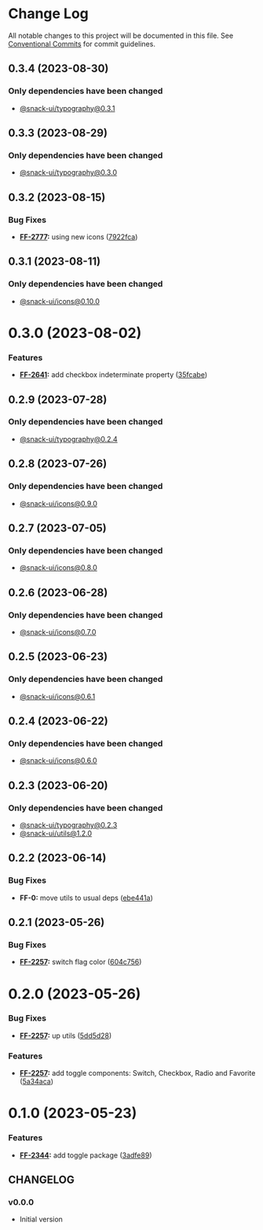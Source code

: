 # Change Log

All notable changes to this project will be documented in this file.
See [Conventional Commits](https://conventionalcommits.org) for commit guidelines.

## 0.3.4 (2023-08-30)

### Only dependencies have been changed
* [@snack-ui/typography@0.3.1](https://git.sbercloud.tech/sbercloud-ui/tokens-design-system/snack-uikit/-/blob/master/packages/typography/CHANGELOG.md)





## 0.3.3 (2023-08-29)

### Only dependencies have been changed
* [@snack-ui/typography@0.3.0](https://git.sbercloud.tech/sbercloud-ui/tokens-design-system/snack-uikit/-/blob/master/packages/typography/CHANGELOG.md)





## 0.3.2 (2023-08-15)


### Bug Fixes

* **[FF-2777](https://jira.sbercloud.tech/browse/FF-2777):** using new icons ([7922fca](https://git.sbercloud.tech/sbercloud-ui/tokens-design-system/snack-uikit/commits/7922fca103293299554fe07d607ca54b3b571e66))





## 0.3.1 (2023-08-11)

### Only dependencies have been changed
* [@snack-ui/icons@0.10.0](https://git.sbercloud.tech/sbercloud-ui/tokens-design-system/snack-uikit/-/blob/master/packages/icons/CHANGELOG.md)





# 0.3.0 (2023-08-02)


### Features

* **[FF-2641](https://jira.sbercloud.tech/browse/FF-2641):** add checkbox indeterminate property ([35fcabe](https://git.sbercloud.tech/sbercloud-ui/tokens-design-system/snack-uikit/commits/35fcabec3c120416509cb33e67c891c511e393cb))





## 0.2.9 (2023-07-28)

### Only dependencies have been changed
* [@snack-ui/typography@0.2.4](https://git.sbercloud.tech/sbercloud-ui/tokens-design-system/snack-uikit/-/blob/master/packages/typography/CHANGELOG.md)





## 0.2.8 (2023-07-26)

### Only dependencies have been changed
* [@snack-ui/icons@0.9.0](https://git.sbercloud.tech/sbercloud-ui/tokens-design-system/snack-uikit/-/blob/master/packages/icons/CHANGELOG.md)





## 0.2.7 (2023-07-05)

### Only dependencies have been changed
* [@snack-ui/icons@0.8.0](https://git.sbercloud.tech/sbercloud-ui/tokens-design-system/snack-uikit/-/blob/master/packages/icons/CHANGELOG.md)





## 0.2.6 (2023-06-28)

### Only dependencies have been changed
* [@snack-ui/icons@0.7.0](https://git.sbercloud.tech/sbercloud-ui/tokens-design-system/snack-uikit/-/blob/master/packages/icons/CHANGELOG.md)





## 0.2.5 (2023-06-23)

### Only dependencies have been changed
* [@snack-ui/icons@0.6.1](https://git.sbercloud.tech/sbercloud-ui/tokens-design-system/snack-uikit/-/blob/master/packages/icons/CHANGELOG.md)





## 0.2.4 (2023-06-22)

### Only dependencies have been changed
* [@snack-ui/icons@0.6.0](https://git.sbercloud.tech/sbercloud-ui/tokens-design-system/snack-uikit/-/blob/master/packages/icons/CHANGELOG.md)





## 0.2.3 (2023-06-20)

### Only dependencies have been changed
* [@snack-ui/typography@0.2.3](https://git.sbercloud.tech/sbercloud-ui/tokens-design-system/snack-uikit/-/blob/master/packages/typography/CHANGELOG.md)
* [@snack-ui/utils@1.2.0](https://git.sbercloud.tech/sbercloud-ui/tokens-design-system/snack-uikit/-/blob/master/packages/utils/CHANGELOG.md)





## 0.2.2 (2023-06-14)


### Bug Fixes

* **FF-0:** move utils to usual deps ([ebe441a](https://git.sbercloud.tech/sbercloud-ui/tokens-design-system/snack-uikit/commits/ebe441ac398065cbe8523cbedd3df53176b9aea5))





## 0.2.1 (2023-05-26)


### Bug Fixes

* **[FF-2257](https://jira.sbercloud.tech/browse/FF-2257):** switch flag color ([604c756](https://git.sbercloud.tech/sbercloud-ui/tokens-design-system/snack-uikit/commits/604c75627a8774549c8ee819e7d3799ccc136511))





# 0.2.0 (2023-05-26)


### Bug Fixes

* **[FF-2257](https://jira.sbercloud.tech/browse/FF-2257):** up utils ([5dd5d28](https://git.sbercloud.tech/sbercloud-ui/tokens-design-system/snack-uikit/commits/5dd5d28cdbe14973dcc36759e7db003249930a4b))


### Features

* **[FF-2257](https://jira.sbercloud.tech/browse/FF-2257):** add toggle components: Switch, Checkbox, Radio and Favorite ([5a34aca](https://git.sbercloud.tech/sbercloud-ui/tokens-design-system/snack-uikit/commits/5a34acade3674e020034529b2b2aaddbe4b4f62a))





# 0.1.0 (2023-05-23)


### Features

* **[FF-2344](https://jira.sbercloud.tech/browse/FF-2344):** add toggle package ([3adfe89](https://git.sbercloud.tech/sbercloud-ui/tokens-design-system/snack-uikit/commits/3adfe89e3828518a596e41b6810954a8ac61bcf0))





## CHANGELOG

### v0.0.0

- Initial version
